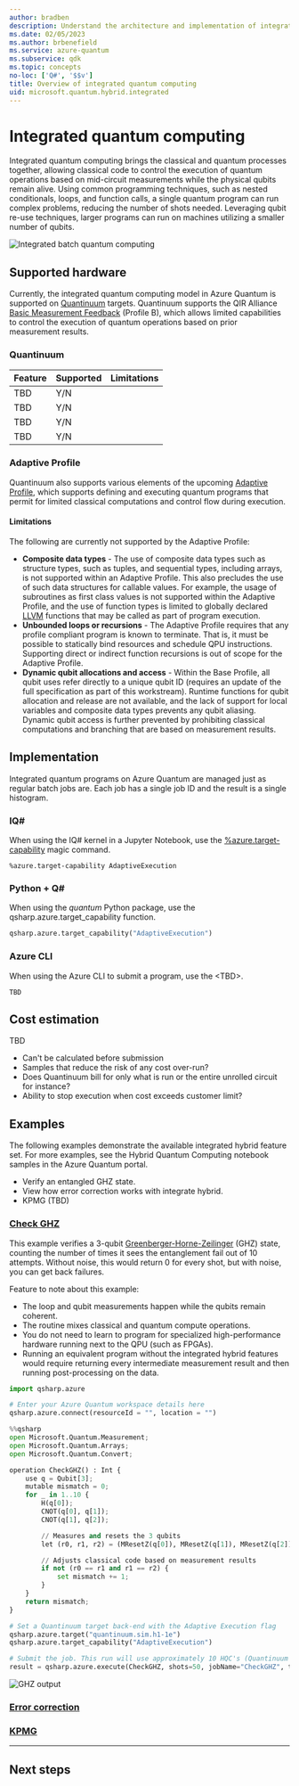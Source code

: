 ```yaml
---
author: bradben
description: Understand the architecture and implementation of integrated quantum computing.
ms.date: 02/05/2023
ms.author: brbenefield
ms.service: azure-quantum
ms.subservice: qdk
ms.topic: concepts
no-loc: ['Q#', '$$v']
title: Overview of integrated quantum computing
uid: microsoft.quantum.hybrid.integrated
---
```


# Integrated quantum computing

Integrated quantum computing brings the classical and quantum processes together, allowing classical code to control the execution of quantum operations based on mid-circuit measurements while the physical qubits remain alive. Using common programming techniques, such as nested conditionals, loops, and function calls, a single quantum program can run complex problems, reducing the number of shots needed. Leveraging qubit re-use techniques, larger programs can run on machines utilizing a smaller number of qubits.

![Integrated batch quantum computing](~/media/hybrid/integrated-2.png)

## Supported hardware

Currently, the integrated quantum computing model in Azure Quantum is supported on [Quantinuum](https://www.quantinuum.com/) targets. Quantinuum supports the QIR Alliance [Basic Measurement Feedback](https://github.com/qir-alliance/qir-spec/blob/main/specification/v0.1/7_Profiles.md#profile-b-basic-measurement-feedback) (Profile B), which allows limited capabilities to control the execution of quantum operations based on prior measurement results. 

### Quantinuum 

|Feature| Supported | Limitations |
|---|---|---|
|TBD |Y/N|  |
|TBD |Y/N|  |
|TBD |Y/N|  |
|TBD |Y/N|  |

### Adaptive Profile

Quantinuum also supports various elements of the upcoming [Adaptive Profile](https://github.com/qir-alliance/.github/pull/31), which supports defining and executing quantum programs that permit for limited classical computations and control flow during execution.

#### Limitations

The following are currently not supported by the Adaptive Profile:

- **Composite data types** - The use of composite data types such as structure types, such as tuples, and sequential types, including arrays, is not supported within an Adaptive Profile. This also precludes the use of such data structures for callable values. For example, the usage of subroutines as first class values is not supported within the Adaptive Profile, and the use of function types is limited to globally declared [LLVM](https://llvm.org/) functions that may be called as part of program execution.
- **Unbounded loops or recursions** - The Adaptive Profile requires that any profile compliant program is known to terminate. That is, it must be possible to statically bind resources and schedule QPU instructions. Supporting direct or indirect function recursions is out of scope for the Adaptive Profile.
- **Dynamic qubit allocations and access** - Within the Base Profile, all qubit uses refer directly to a unique qubit ID (requires an update of the full specification as part of this workstream). Runtime functions for qubit allocation and release are not available, and the lack of support for local variables and composite data types prevents any qubit aliasing. Dynamic qubit access is further prevented by prohibiting classical computations and branching that are based on measurement results.

## Implementation

Integrated quantum programs on Azure Quantum are managed just as regular batch jobs are. Each job has a single job ID and the result is a single histogram.

### IQ\#

When using the IQ# kernel in a Jupyter Notebook, use the [%azure.target-capability](xref:microsoft.quantum.iqsharp.magic-ref.azure.target-capability) magic command. 

```qsharp
%azure.target-capability AdaptiveExecution
```

### Python + Q\#

When using the *quantum* Python package, use the qsharp.azure.target_capability function. 

```python
qsharp.azure.target_capability("AdaptiveExecution")
```

### Azure CLI

When using the Azure CLI to submit a program, use the \<TBD\>.

```azurecli
TBD
```


## Cost estimation

TBD

- Can't be calculated before submission
- Samples that reduce the risk of any cost over-run?
- Does Quantinuum bill for only what is run or the entire unrolled circuit for instance?
- Ability to stop execution when cost exceeds customer limit?

## Examples

The following examples demonstrate the available integrated hybrid feature set. For more examples, see the Hybrid Quantum Computing notebook samples in the Azure Quantum portal. 

- Verify an entangled GHZ state. 
- View how error correction works with integrate hybrid. 
- KPMG (TBD)

### [Check GHZ](#tab/tabid-ghz) 

This example verifies a 3-qubit [Greenberger-Horne-Zeilinger](https://en.wikipedia.org/wiki/Greenberger%E2%80%93Horne%E2%80%93Zeilinger_state#:~:text=In%20physics%2C%20in%20the%20area%20of%20quantum%20information,Greenberger%2C%20Michael%20Horne%20and%20Anton%20Zeilinger%20in%201989) (GHZ) state, counting the number of times it sees the entanglement fail out of 10 attempts. Without noise, this would return 0 for every shot, but with noise, you can get back failures. 

Feature to note about this example:

- The loop and qubit measurements happen while the qubits remain coherent.
- The routine mixes classical and quantum compute operations. 
- You do not need to learn to program for specialized high-performance hardware running next to the QPU (such as FPGAs).
- Running an equivalent program without the integrated hybrid features would require returning every intermediate measurement result and then running post-processing on the data. 

```python
import qsharp.azure

# Enter your Azure Quantum workspace details here
qsharp.azure.connect(resourceId = "", location = "")

%%qsharp
open Microsoft.Quantum.Measurement;
open Microsoft.Quantum.Arrays;
open Microsoft.Quantum.Convert;

operation CheckGHZ() : Int {
    use q = Qubit[3];
    mutable mismatch = 0;
    for _ in 1..10 {
        H(q[0]);
        CNOT(q[0], q[1]);
        CNOT(q[1], q[2]);

        // Measures and resets the 3 qubits
        let (r0, r1, r2) = (MResetZ(q[0]), MResetZ(q[1]), MResetZ(q[2]));

        // Adjusts classical code based on measurement results
        if not (r0 == r1 and r1 == r2) {
            set mismatch += 1;
        }
    }
    return mismatch;
}

# Set a Quantinuum target back-end with the Adaptive Execution flag
qsharp.azure.target("quantinuum.sim.h1-1e")
qsharp.azure.target_capability("AdaptiveExecution")

# Submit the job. This run will use approximately 10 HQC's (Quantinuum billing unit)
result = qsharp.azure.execute(CheckGHZ, shots=50, jobName="CheckGHZ", timeout=240)
```

![GHZ output](~/media/hybrid/ghz-output.png)


### [Error correction](#tab/tabid-qec)


### [KPMG](#tab/tabid-kpmg)  

***

## Next steps



